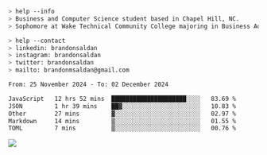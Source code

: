 ````bash
> help --info
> Business and Computer Science student based in Chapel Hill, NC.
> Sophomore at Wake Technical Community College majoring in Business Administration.
````

````bash
> help --contact
> linkedin: brandonsaldan
> instagram: brandonsaldan
> twitter: brandonsaldan
> mailto: brandonmsaldan@gmail.com
````

<!--START_SECTION:waka-->

```txt
From: 25 November 2024 - To: 02 December 2024

JavaScript   12 hrs 52 mins  █████████████████████░░░░   83.69 %
JSON         1 hr 39 mins    ██▓░░░░░░░░░░░░░░░░░░░░░░   10.83 %
Other        27 mins         ▓░░░░░░░░░░░░░░░░░░░░░░░░   02.97 %
Markdown     14 mins         ▒░░░░░░░░░░░░░░░░░░░░░░░░   01.55 %
TOML         7 mins          ▒░░░░░░░░░░░░░░░░░░░░░░░░   00.76 %
```

<!--END_SECTION:waka-->

![](https://komarev.com/ghpvc/?username=brandonsaldan&color=6A8AFF)

